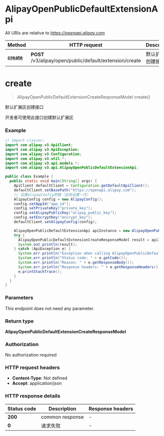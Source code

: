 # AlipayOpenPublicDefaultExtensionApi

All URIs are relative to *https://openapi.alipay.com*

| Method | HTTP request | Description |
|------------- | ------------- | -------------|
| [**create**](AlipayOpenPublicDefaultExtensionApi.md#create) | **POST** /v3/alipay/open/public/default/extension/create | 默认扩展区创建接口 |


<a name="create"></a>
# **create**
> AlipayOpenPublicDefaultExtensionCreateResponseModel create()

默认扩展区创建接口

开发者可使用此接口创建默认扩展区

### Example
```java
// Import classes:
import com.alipay.v3.ApiClient;
import com.alipay.v3.ApiException;
import com.alipay.v3.Configuration;
import com.alipay.v3.util.*;
import com.alipay.v3.api.models.*;
import com.alipay.v3.api.AlipayOpenPublicDefaultExtensionApi;

public class Example {
  public static void main(String[] args) {
    ApiClient defaultClient = Configuration.getDefaultApiClient();
    defaultClient.setBasePath("https://openapi.alipay.com");
    // 设置alipayConfig参数（全局设置一次）
    AlipayConfig config = new AlipayConfig();
    config.setAppId("app_id");
    config.setPrivateKey("private_key");
    config.setAlipayPublicKey("alipay_public_key");
    config.setEncryptKey("encrypt_key");
    defaultClient.setAlipayConfig(config);

    AlipayOpenPublicDefaultExtensionApi apiInstance = new AlipayOpenPublicDefaultExtensionApi(defaultClient);
    try {
      AlipayOpenPublicDefaultExtensionCreateResponseModel result = apiInstance.create();
      System.out.println(result);
    } catch (ApiException e) {
      System.err.println("Exception when calling AlipayOpenPublicDefaultExtensionApi#create");
      System.err.println("Status code: " + e.getCode());
      System.err.println("Reason: " + e.getResponseBody());
      System.err.println("Response headers: " + e.getResponseHeaders());
      e.printStackTrace();
    }
  }
}
```

### Parameters
This endpoint does not need any parameter.

### Return type

**AlipayOpenPublicDefaultExtensionCreateResponseModel**

### Authorization

No authorization required

### HTTP request headers

 - **Content-Type**: Not defined
 - **Accept**: application/json

### HTTP response details
| Status code | Description | Response headers |
|-------------|-------------|------------------|
| **200** | common response |  -  |
| **0** | 请求失败 |  -  |

